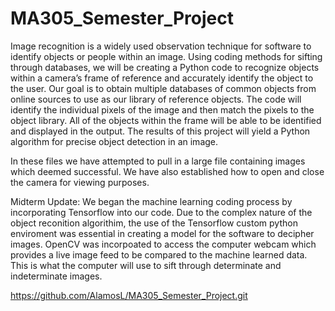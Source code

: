 # MA305_Semester_Project
Image recognition is a widely used observation technique for software to identify objects or people within an image. 
Using coding methods for sifting through databases, we will be creating a Python code to recognize objects within a camera’s frame 
of reference and accurately identify the object to the user. Our goal is to obtain multiple databases of common objects from online 
sources to use as our library of reference objects. The code will identify the individual pixels of the image and then match the pixels 
to the object library. All of the objects within the frame will be able to be identified and displayed in the output. The results of 
this project will yield a Python algorithm for precise object detection in an image. 

In these files we have attempted to pull in a large file containing images which deemed successful. We have also established how to open
and close the camera for viewing purposes.

Midterm Update: We began the machine learning coding process by incorporating Tensorflow into our code. Due to the complex nature of the 
                object reconition algorithim, the use of the Tensorflow custom python enviroment was essential in creating a model for the 
                software to decipher images. OpenCV was incorpoated to access the computer webcam which provides a live image feed to be compared
                to the machine learned data. This is what the computer will use to sift through determinate and indeterminate images. 

https://github.com/AlamosL/MA305_Semester_Project.git
